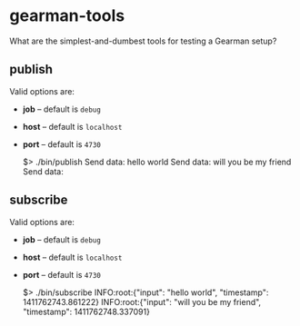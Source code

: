 # gearman-tools

What are the simplest-and-dumbest tools for testing a Gearman setup?

## publish

Valid options are:

* **job** – default is `debug`
* **host** – default is `localhost`
* **port** – default is `4730`

	$> ./bin/publish 
	Send data: hello world
	Send data: will you be my friend
	Send data: 

## subscribe

Valid options are:

* **job** – default is `debug`
* **host** – default is `localhost`
* **port** – default is `4730`

	$> ./bin/subscribe
	INFO:root:{"input": "hello world", "timestamp": 1411762743.861222}
	INFO:root:{"input": "will you be my friend", "timestamp": 1411762748.337091}
